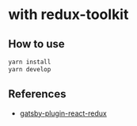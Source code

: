 # with redux-toolkit

## How to use

```zsh
yarn install
yarn develop
```

## References

- [gatsby-plugin-react-redux](https://www.gatsbyjs.org/packages/gatsby-plugin-react-redux/)
